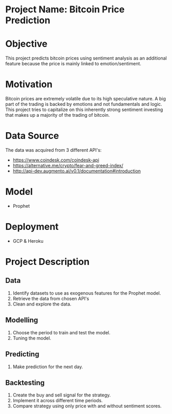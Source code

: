 # Project Name: Bitcoin Price Prediction
# Objective
This project predicts bitcoin prices using sentiment analysis as an additional feature because the price is mainly linked to emotion/sentiment.   

# Motivation
Bitcoin prices are extremely volatile due to its high speculative nature. A big part of the trading is backed by emotions and not fundamentals and logic. This project tries to capitalize on this inherently strong sentiment investing that makes up a majority of the trading of bitcoin. 

# Data Source 
The data was acquired from 3 different API's:
- https://www.coindesk.com/coindesk-api
- https://alternative.me/crypto/fear-and-greed-index/
- http://api-dev.augmento.ai/v0.1/documentation#introduction

# Model
- Prophet

# Deployment
- GCP & Heroku

# Project Description

## Data
1. Identify datasets to use as exogenous features for the Prophet model.
2. Retrieve the data from chosen API's
3. Clean and explore the data.

## Modelling
1. Choose the period to train and test the model.
2. Tuning the model.

## Predicting
1. Make prediction for the next day.


## Backtesting
1. Create the buy and sell signal for the strategy.
2. Implement it across different time periods.
3. Compare strategy using only price with and without sentiment scores.
